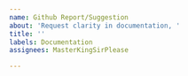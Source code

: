 ```yaml
---
name: Github Report/Suggestion
about: 'Request clarity in documentation, '
title: ''
labels: Documentation
assignees: MasterKingSirPlease

---
```



